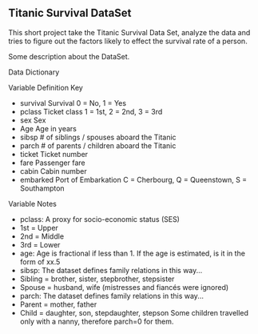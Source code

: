 ## Titanic Survival DataSet

This short project take the Titanic Survival Data Set, analyze the data and tries to 
figure out the factors likely to effect the survival rate of a person.

Some description about the DataSet.


Data Dictionary

Variable	Definition	                                                 Key
* survival	Survival	                                          0 = No, 1 = Yes
* pclass	Ticket class	                                        1 = 1st, 2 = 2nd, 3 = 3rd
* sex	Sex	
* Age	Age in years	
* sibsp	# of siblings / spouses aboard the Titanic	
* parch	# of parents / children aboard the Titanic	
* ticket	Ticket number	
* fare	Passenger fare	
* cabin	Cabin number	
* embarked	Port of Embarkation	                                C = Cherbourg, Q = Queenstown, S = Southampton

Variable Notes

* pclass: A proxy for socio-economic status (SES)
* 1st = Upper
* 2nd = Middle
* 3rd = Lower
* age: Age is fractional if less than 1. If the age is estimated, is it in the form of xx.5
* sibsp: The dataset defines family relations in this way...
* Sibling = brother, sister, stepbrother, stepsister
* Spouse = husband, wife (mistresses and fiancés were ignored)
* parch: The dataset defines family relations in this way...
* Parent = mother, father
* Child = daughter, son, stepdaughter, stepson
Some children travelled only with a nanny, therefore parch=0 for them.

